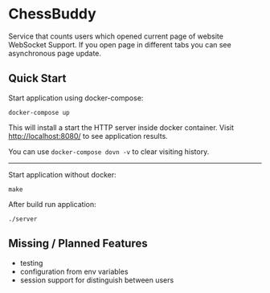 ChessBuddy
==========

Service that counts users which opened current page of website
WebSocket Support. If you open page in different tabs you can see asynchronous page update. 

Quick Start
-----------

Start application using docker-compose:

    docker-compose up

This will install a start the HTTP server inside docker container.
Visit <http://localhost:8080/> to see application results.

You can use `docker-compose dovn -v` to clear visiting history.

---
Start application without docker:
    
    make
    
After build run application:

    ./server


Missing / Planned Features
--------------------------

* testing
* configuration from env variables
* session support for distinguish between users